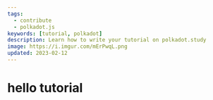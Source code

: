 ```yaml
---
tags:
  - contribute
  - polkadot.js
keywords: [tutorial, polkadot]
description: Learn how to write your tutorial on polkadot.study
image: https://i.imgur.com/mErPwqL.png
updated: 2023-02-12
---
```


# hello tutorial